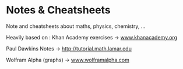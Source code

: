 Notes & Cheatsheets
==========

Note and cheatsheets about maths, physics, chemistry, ...

Heavily based on : 
Khan Academy exercises -> www.khanacademy.org

Paul Dawkins Notes -> http://tutorial.math.lamar.edu

Wolfram Alpha (graphs) -> www.wolframalpha.com


